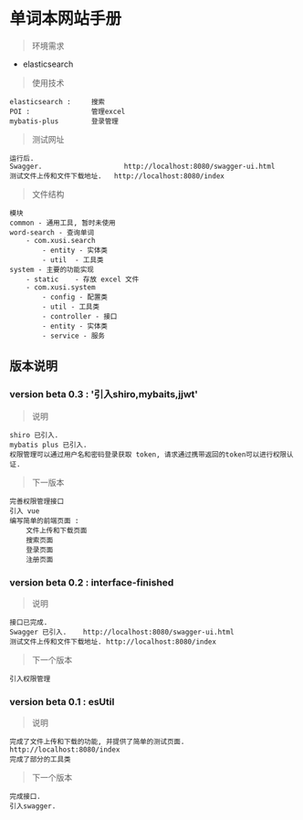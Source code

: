 # 单词本网站手册

> 环境需求

- elasticsearch 
> 使用技术

    elasticsearch :     搜索
    POI :               管理excel
    mybatis-plus        登录管理
    
    
> 测试网址

    运行后.
    Swagger.                    http://localhost:8080/swagger-ui.html
    测试文件上传和文件下载地址.   http://localhost:8080/index
> 文件结构

    模块
    common - 通用工具, 暂时未使用
    word-search - 查询单词
        - com.xusi.search
            - entity - 实体类
            - util  - 工具类
    system - 主要的功能实现
        - static    - 存放 excel 文件
        - com.xusi.system
            - config - 配置类
            - util - 工具类
            - controller - 接口
            - entity - 实体类
            - service - 服务
            
               
## 版本说明

### version beta 0.3 : '引入shiro,mybaits,jjwt'
> 说明

    shiro 已引入.
    mybatis plus 已引入.
    权限管理可以通过用户名和密码登录获取 token, 请求通过携带返回的token可以进行权限认证.
> 下一版本
 
    完善权限管理接口
    引入 vue
    编写简单的前端页面 :
        文件上传和下载页面
        搜索页面
        登录页面
        注册页面

### version beta 0.2 : interface-finished
> 说明

    接口已完成.
    Swagger 已引入.    http://localhost:8080/swagger-ui.html
    测试文件上传和文件下载地址. http://localhost:8080/index
> 下一个版本

    引入权限管理
 
 ### version beta 0.1 : esUtil
 > 说明

    完成了文件上传和下载的功能, 并提供了简单的测试页面. http://localhost:8080/index
    完成了部分的工具类
    
 > 下一个版本

    完成接口.
    引入swagger.
    